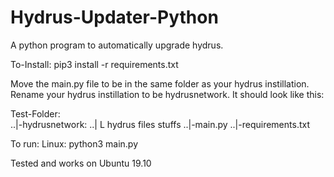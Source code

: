 # Hydrus-Updater-Python
A python program to automatically upgrade hydrus.

To-Install:
pip3 install -r requirements.txt 

Move the main.py file to be in the same folder as your hydrus instillation.
Rename your hydrus instillation to be hydrusnetwork.
It should look like this:

Test-Folder:  
..|-hydrusnetwork:
..|     L hydrus files stuffs
..|-main.py
..|-requirements.txt
  
To run:
  Linux: python3 main.py
  
  
Tested and works on Ubuntu 19.10
